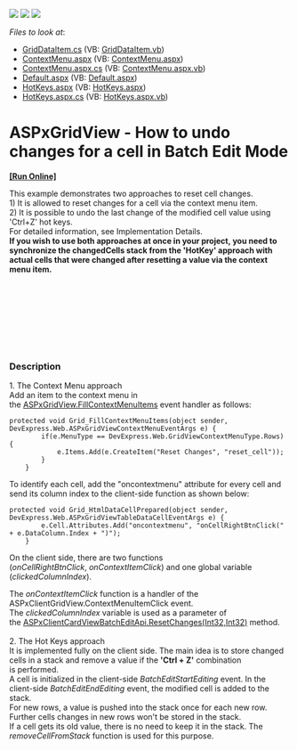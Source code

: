 <!-- default badges list -->
![](https://img.shields.io/endpoint?url=https://codecentral.devexpress.com/api/v1/VersionRange/128535955/17.1.3%2B)
[![](https://img.shields.io/badge/Open_in_DevExpress_Support_Center-FF7200?style=flat-square&logo=DevExpress&logoColor=white)](https://supportcenter.devexpress.com/ticket/details/T548028)
[![](https://img.shields.io/badge/📖_How_to_use_DevExpress_Examples-e9f6fc?style=flat-square)](https://docs.devexpress.com/GeneralInformation/403183)
<!-- default badges end -->
<!-- default file list -->
*Files to look at*:

* [GridDataItem.cs](./CS/App_Code/Models/GridDataItem.cs) (VB: [GridDataItem.vb](./VB/App_Code/Models/GridDataItem.vb))
* [ContextMenu.aspx](./CS/ContextMenu.aspx) (VB: [ContextMenu.aspx](./VB/ContextMenu.aspx))
* [ContextMenu.aspx.cs](./CS/ContextMenu.aspx.cs) (VB: [ContextMenu.aspx.vb](./VB/ContextMenu.aspx.vb))
* [Default.aspx](./CS/Default.aspx) (VB: [Default.aspx](./VB/Default.aspx))
* [HotKeys.aspx](./CS/HotKeys.aspx) (VB: [HotKeys.aspx](./VB/HotKeys.aspx))
* [HotKeys.aspx.cs](./CS/HotKeys.aspx.cs) (VB: [HotKeys.aspx.vb](./VB/HotKeys.aspx.vb))
<!-- default file list end -->
# ASPxGridView - How to undo changes for a cell in Batch Edit Mode
<!-- run online -->
**[[Run Online]](https://codecentral.devexpress.com/t548028/)**
<!-- run online end -->


<p>This example demonstrates two approaches to reset cell changes.<br>1) It is allowed to reset changes for a cell via the context menu item.<br>2) It is possible to undo the last change of the modified cell value using 'Ctrl+Z' hot keys.<br>For detailed information, see Implementation Details.<br><strong>If you wish to use both approaches at once in your project, you need to synchronize the changedCells stack from the 'HotKey' approach with actual cells that were changed after resetting a value via the context menu item.</strong></p>
<br><br><br><br><br><br><br>


<h3>Description</h3>

<p>1. The Context Menu approach<br>Add an item to the context menu in the&nbsp;<a href="https://documentation.devexpress.com/#AspNet/DevExpressWebASPxGridView_FillContextMenuItemstopic">ASPxGridView.FillContextMenuItems</a>&nbsp;event handler as follows:</p>
<code lang="cs">protected void Grid_FillContextMenuItems(object sender, DevExpress.Web.ASPxGridViewContextMenuEventArgs e) {
        if(e.MenuType == DevExpress.Web.GridViewContextMenuType.Rows) {
            e.Items.Add(e.CreateItem("Reset Changes", "reset_cell"));
        }
    }
</code>
<p>To identify each cell, add the "oncontextmenu" attribute for every cell and send its&nbsp;column index to the client-side function as shown below: &nbsp;</p>
<code lang="cs">protected void Grid_HtmlDataCellPrepared(object sender, DevExpress.Web.ASPxGridViewTableDataCellEventArgs e) {
        e.Cell.Attributes.Add("oncontextmenu", "onCellRightBtnClick(" + e.DataColumn.Index + ")");
    }
</code>
<p>On the client side, there are two functions (<em>onCellRightBtnClick</em>,&nbsp;<em>onContextItemClick</em>) and one global variable (<em>clickedColumnIndex</em>).&nbsp;</p>
<p>The <em>onContextItemClick</em> function is a handler of the ASPxClientGridView.ContextMenuItemClick event.<br>The&nbsp;<em>clickedColumnIndex</em> variable is used as a parameter of the&nbsp;<a href="https://documentation.devexpress.com/#AspNet/DevExpressWebScriptsASPxClientCardViewBatchEditApi_ResetChangestopic(HeuboQ)">ASPxClientCardViewBatchEditApi.ResetChanges(Int32,Int32)</a>&nbsp;method.<br><br>2. The Hot Keys approach<br>It is implemented fully on the client side. The main idea is to store changed cells in&nbsp;a stack&nbsp;and remove a value&nbsp;if the <strong>'Ctrl + Z'</strong> combination is&nbsp;performed.&nbsp;<br>A cell is initialized in the client-side <em>BatchEditStartEditing</em> event. In the client-side&nbsp;<em>BatchEditEndEditing</em> event, the modified cell is added to the stack.&nbsp;<br>For&nbsp;new rows, a value&nbsp;is pushed into the stack once for each new row. Further cells changes in new rows won't be stored in the stack.<br>If&nbsp;a cell gets its old value,&nbsp;there is no need to keep it in the stack. The <em>removeCellFromStack</em> function&nbsp;is used for this purpose.</p>

<br/>


